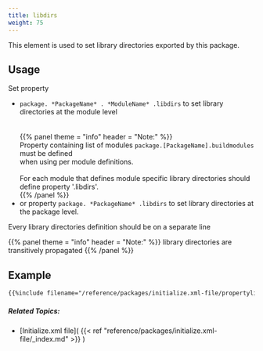```yaml
---
title: libdirs
weight: 75
---
```


This element is used to set library directories exported by this package.

## Usage ##

Set property

 - `package. *PackageName* . *ModuleName* .libdirs` to set library directories at the module level<br><br><br>{{% panel theme = "info" header = "Note:" %}}<br>Property containing list of modules `package.[PackageName].buildmodules` must be defined<br>when using per module definitions.<br><br>For each module that defines module specific library directories should define property &#39;.libdirs&#39;.<br>{{% /panel %}}
 - or property `package. *PackageName* .libdirs` to set library directories at the package level.

Every library directories definition should be on a separate line


{{% panel theme = "info" header = "Note:" %}}
library directories are transitively propagated
{{% /panel %}}
## Example ##


```xml
{{%include filename="/reference/packages/initialize.xml-file/propertylibdirs/libdirs.xml" /%}}

```

##### Related Topics: #####
-  [Initialize.xml file]( {{< ref "reference/packages/initialize.xml-file/_index.md" >}} ) 
